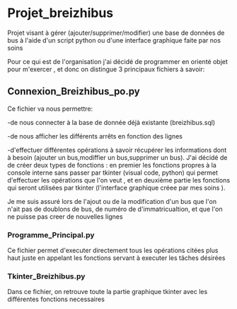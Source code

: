 # Projet_breizhibus
Projet visant à gérer (ajouter/supprimer/modifier) une base de données de bus  à l'aide d'un script python ou d'une interface graphique faite par nos soins

Pour ce qui est de l'organisation j'ai décidé de programmer en orienté objet pour m'exercer , et donc on distingue 3 principaux fichiers à savoir:

## Connexion_Breizhibus_po.py 

Ce fichier va nous permettre: 

-de nous connecter à la base de donnée déjà existante (breizhibus.sql)

-de nous afficher les différents arrêts en fonction des lignes 

-d'effectuer différentes opérations à savoir récupérer les informations dont à besoin (ajouter un bus,modiffier un  bus,supprimer un bus). J'ai décidé de de créer deux types de fonctions : en premier les fonctions propres à la console interne sans passer par tkinter  (visual code, python) qui permet d'effectuer les opérations que l'on veut , et en deuxième partie les fonctions qui seront utilisées par tkinter (l'interface graphique créee par mes soins ).


Je me suis assuré lors de l'ajout ou de la modification d'un bus que l'on n'ait pas de doublons de bus, de numéro de d'immatricualtion, et que l'on ne puisse pas creer de nouvelles lignes


### Programme_Principal.py

Ce fichier permet d'executer directement tous les opérations citées plus haut juste en appelant les fonctions servant à executer les tâches désirées


### Tkinter_Breizhibus.py

Dans ce fichier, on retrouve toute la partie graphique tkinter avec les différentes fonctions necessaires 

